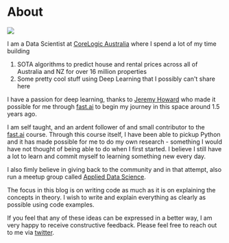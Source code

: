 # About
<div class="img-div" markdown="0">
  <image src="/images/AmanArora.png"/>
  <br />
</div>

I am a Data Scientist at [CoreLogic Australia](https://www.corelogic.com.au/) where I spend a lot of my time building 
1. SOTA algorithms to predict house and rental prices across all of Australia and NZ for over 16 million properties
1. Some pretty cool stuff using Deep Learning that I possibly can't share here

I have a passion for deep learning, thanks to [Jeremy Howard](https://twitter.com/jeremyphoward) who made it possible for me through [fast.ai](fast.ai) to begin my journey in this space around 1.5 years ago.

I am self taught, and an ardent follower of and small contributor to the [fast.ai](fast.ai) course. Through this course itself, I have been able to pickup Python and it has made possible for me to do my own research - something I would have not thought of being able to do when I first started. I believe I still have a lot to learn and commit myself to learning something new every day.  

I also fimly believe in giving back to the community and in that attempt, also run a meetup group called [Applied Data Science](https://www.meetup.com/Applied-Data-Science-Sydney/). 

The focus in this blog is on writing code as much as it is on explaining the concepts in theory. I wish to write and explain everything as clearly as possible using code examples.

If you feel that any of these ideas can be expressed in a better way, I am very happy to receive constructive feedback. Please feel free to reach out to me via [twitter](https://twitter.com/amaarora).